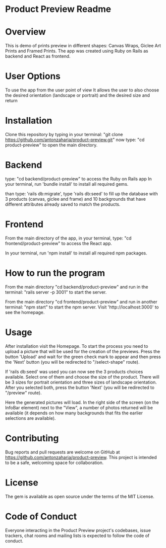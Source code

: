 # Product Preview Readme

# Overview

This is demo of prints preview in different shapes: Canvas Wraps, Giclee Art Prints and Framed Prints.
The app was created using Ruby on Rails as backend and React as frontend.

# User Options

To use the app from the user point of view
It allows the user to also choose the desired orientation (landscape or portrait) and the desired size and return

# Installation

Clone this repository by typing in your terminal: "git clone https://github.com/antonzaharia/product-preview.git"
now type: "cd product-preview" to open the main directory.

# Backend

type: "cd backend/product-preview" to access the Ruby on Rails app
In your terminal, run 'bundle install' to install all required gems.

than type: 'rails db:migrate', type 'rails db:seed' to fill up the database with 3 products (canvas, giclee and frame) and 10 backgrounds that have different attributes already saved to match the products.

# Frontend

From the main directory of the app, in your terminal, type: "cd frontend/product-preview" to access the React app.

In your terminal, run 'npm install' to install all required npm packages.

# How to run the program

From the main directory "cd backend/product-preview" and run in the terminal: "rails server -p 3001" to start the server.

From the main directory "cd frontend/product-preview" and run in another terminal: "npm start" to start the npm server.
Visit 'http://localhost:3000' to see the homepage.

# Usage

After installation visit the Homepage.
To start the process you need to upload a picture that will be used for the creation of the previews. Press the button 'Upload' and wait for the green check mark to appear and then press the 'Next' button (you will be redirected to "/select-shape" route).

If 'rails db:seed' was used you can now see the 3 products choices available. Select one of them and choose the size of the product. There will be 3 sizes for portrait orientation and three sizes of landscape orientation. After you selected both, press the button 'Next' (you will be redirected to "/preview" route).

Here the generated pictures will load. In the right side of the screen (on the InfoBar element) next to the "View", a number of photos returned will be available (it depends on how many backgrounds that fits the earlier selections are available).

# Contributing

Bug reports and pull requests are welcome on GitHub at https://github.com/antonzaharia/product-preview. This project is intended to be a safe, welcoming space for collaboration.

# License

The gem is available as open source under the terms of the MIT License.

# Code of Conduct

Everyone interacting in the Product Preview project's codebases, issue trackers, chat rooms and mailing lists is expected to follow the code of conduct.
